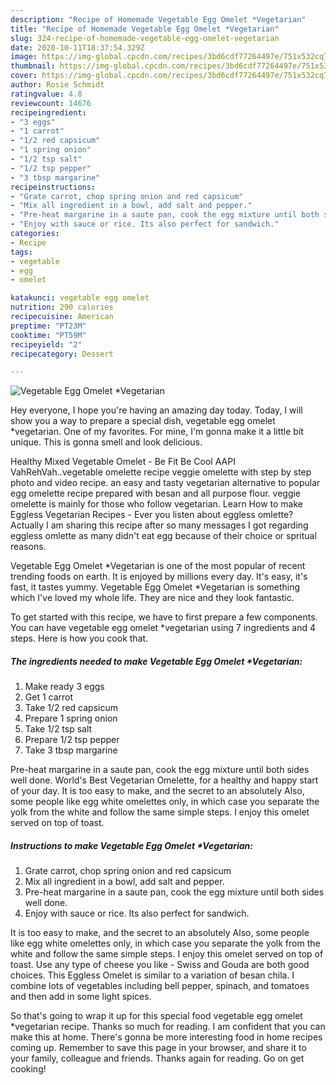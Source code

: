 ```yaml
---
description: "Recipe of Homemade Vegetable Egg Omelet *Vegetarian"
title: "Recipe of Homemade Vegetable Egg Omelet *Vegetarian"
slug: 324-recipe-of-homemade-vegetable-egg-omelet-vegetarian
date: 2020-10-11T18:37:54.329Z
image: https://img-global.cpcdn.com/recipes/3bd6cdf77264497e/751x532cq70/vegetable-egg-omelet-vegetarian-recipe-main-photo.jpg
thumbnail: https://img-global.cpcdn.com/recipes/3bd6cdf77264497e/751x532cq70/vegetable-egg-omelet-vegetarian-recipe-main-photo.jpg
cover: https://img-global.cpcdn.com/recipes/3bd6cdf77264497e/751x532cq70/vegetable-egg-omelet-vegetarian-recipe-main-photo.jpg
author: Rosie Schmidt
ratingvalue: 4.8
reviewcount: 14676
recipeingredient:
- "3 eggs"
- "1 carrot"
- "1/2 red capsicum"
- "1 spring onion"
- "1/2 tsp salt"
- "1/2 tsp pepper"
- "3 tbsp margarine"
recipeinstructions:
- "Grate carrot, chop spring onion and red capsicum"
- "Mix all ingredient in a bowl, add salt and pepper."
- "Pre-heat margarine in a saute pan, cook the egg mixture until both sides well done."
- "Enjoy with sauce or rice. Its also perfect for sandwich."
categories:
- Recipe
tags:
- vegetable
- egg
- omelet

katakunci: vegetable egg omelet 
nutrition: 290 calories
recipecuisine: American
preptime: "PT23M"
cooktime: "PT59M"
recipeyield: "2"
recipecategory: Dessert

---
```



![Vegetable Egg Omelet *Vegetarian](https://img-global.cpcdn.com/recipes/3bd6cdf77264497e/751x532cq70/vegetable-egg-omelet-vegetarian-recipe-main-photo.jpg)

Hey everyone, I hope you're having an amazing day today. Today, I will show you a way to prepare a special dish, vegetable egg omelet *vegetarian. One of my favorites. For mine, I'm gonna make it a little bit unique. This is gonna smell and look delicious.

Healthy Mixed Vegetable Omelet - Be Fit Be Cool AAPI VahRehVah..vegetable omelette recipe veggie omelette with step by step photo and video recipe. an easy and tasty vegetarian alternative to popular egg omelette recipe prepared with besan and all purpose flour. veggie omelette is mainly for those who follow vegetarian. Learn How to make Eggless Vegetarian Recipes - Ever you listen about eggless omlette? Actually I am sharing this recipe after so many messages I got regarding eggless omlette as many didn&#39;t eat egg because of their choice or spritual reasons.

Vegetable Egg Omelet *Vegetarian is one of the most popular of recent trending foods on earth. It is enjoyed by millions every day. It's easy, it's fast, it tastes yummy. Vegetable Egg Omelet *Vegetarian is something which I've loved my whole life. They are nice and they look fantastic.


To get started with this recipe, we have to first prepare a few components. You can have vegetable egg omelet *vegetarian using 7 ingredients and 4 steps. Here is how you cook that.

<!--inarticleads1-->

##### The ingredients needed to make Vegetable Egg Omelet *Vegetarian:

1. Make ready 3 eggs
1. Get 1 carrot
1. Take 1/2 red capsicum
1. Prepare 1 spring onion
1. Take 1/2 tsp salt
1. Prepare 1/2 tsp pepper
1. Take 3 tbsp margarine


Pre-heat margarine in a saute pan, cook the egg mixture until both sides well done. World&#39;s Best Vegetarian Omelette, for a healthy and happy start of your day. It is too easy to make, and the secret to an absolutely Also, some people like egg white omelettes only, in which case you separate the yolk from the white and follow the same simple steps. I enjoy this omelet served on top of toast. 

<!--inarticleads2-->

##### Instructions to make Vegetable Egg Omelet *Vegetarian:

1. Grate carrot, chop spring onion and red capsicum
1. Mix all ingredient in a bowl, add salt and pepper.
1. Pre-heat margarine in a saute pan, cook the egg mixture until both sides well done.
1. Enjoy with sauce or rice. Its also perfect for sandwich.


It is too easy to make, and the secret to an absolutely Also, some people like egg white omelettes only, in which case you separate the yolk from the white and follow the same simple steps. I enjoy this omelet served on top of toast. Use any type of cheese you like - Swiss and Gouda are both good choices. This Eggless Omelet is similar to a variation of besan chila. I combine lots of vegetables including bell pepper, spinach, and tomatoes and then add in some light spices. 

So that's going to wrap it up for this special food vegetable egg omelet *vegetarian recipe. Thanks so much for reading. I am confident that you can make this at home. There's gonna be more interesting food in home recipes coming up. Remember to save this page in your browser, and share it to your family, colleague and friends. Thanks again for reading. Go on get cooking!
